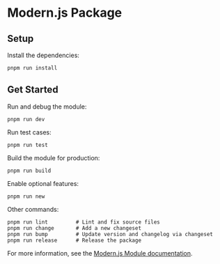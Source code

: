# Modern.js Package

## Setup

Install the dependencies:

```bash
pnpm run install
```

## Get Started

Run and debug the module:

```
pnpm run dev
```

Run test cases:

```
pnpm run test
```

Build the module for production:

```
pnpm run build
```

Enable optional features:

```
pnpm run new
```

Other commands:

```
pnpm run lint         # Lint and fix source files
pnpm run change       # Add a new changeset
pnpm run bump         # Update version and changelog via changeset
pnpm run release      # Release the package

```

For more information, see the [Modern.js Module documentation](https://modernjs.dev/module-tools/en).

